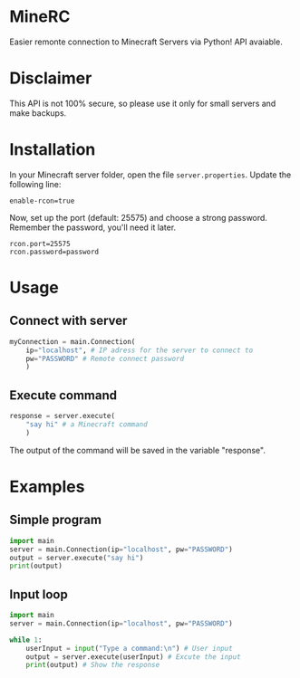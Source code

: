 # MineRC
Easier remonte connection to Minecraft Servers via Python! API avaiable.

# Disclaimer
This API is not 100% secure, so please use it only for small servers and make backups.

# Installation
In your Minecraft server folder, open the file `server.properties`.
Update the following line:

```properties
enable-rcon=true
```
Now, set up the port (default: 25575) and choose a strong password. Remember the password, you'll need it later.

```properties
rcon.port=25575
rcon.password=password
```

# Usage
## Connect with server
```py
myConnection = main.Connection(
    ip="localhost", # IP adress for the server to connect to
    pw="PASSWORD" # Remote connect password
    )
```

## Execute command

```py
response = server.execute(
    "say hi" # a Minecraft command
    )
```
The output of the command will be saved in the variable "response".

# Examples
## Simple program
```py
import main
server = main.Connection(ip="localhost", pw="PASSWORD")
output = server.execute("say hi")
print(output)
```
## Input loop
```py
import main
server = main.Connection(ip="localhost", pw="PASSWORD")

while 1:
    userInput = input("Type a command:\n") # User input
    output = server.execute(userInput) # Excute the input
    print(output) # Show the response
```